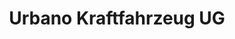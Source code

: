 ---
title: "Urbano Kraftfahrzeug UG"
url: /euskirchen/urbano-kraftfahrzeug-ug/
shop: Autowerkstatt
---